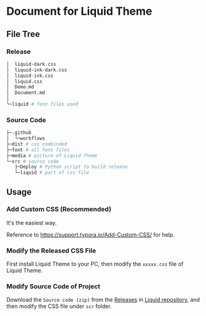 # Document for Liquid Theme

## File Tree

### Release

```bash
│  liquid-dark.css
│  liquid-ink-dark.css
│  liquid-ink.css
│  liquid.css
│  Demo.md
│  Document.md
│
└─liquid # font files used
```

### Source Code

```bash
├─.github
│  └─workflows
├─dist # css combinded
├─font # all font files
├─media # picture of Liquid Theme
└─src # source code
   ├─Deploy # Python script to build release
   └─liquid # part of css file
```

## Usage

### Add Custom CSS (Recommended)

It's the easiest way.

Reference to https://support.typora.io/Add-Custom-CSS/ for help.

### Modify the Released CSS File

First install Liquid Theme to your PC, then modify the `xxxxx.css` file of Liquid Theme.

### Modify Source Code of Project

Download the `Source code (zip)` from the [Releases](https://github.com/ruiyangzhou01/Liquid/releases) in [Liquid repository](https://github.com/ruiyangzhou01/Liquid/), and then modify the CSS file under `scr` folder.
